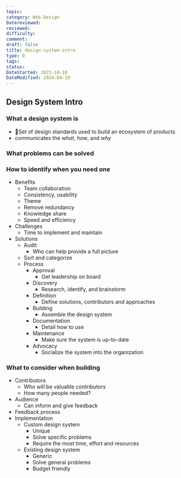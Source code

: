 ```yaml
---
topic: 
category: Web Design
Datereviewed: 
reviewed: 
difficulty: 
comment: 
draft: false
title: design-system-intro
type: D
tags: 
status: 
DateStarted: 2023-10-10
DateModified: 2024-04-19
---
```


## Design System Intro

### What a design system is

- 📌Set of design standards used to build an ecosystem of products
- communicates the _what_, _how_, and _why_

### What problems can be solved

### How to identify when you need one

- Benefits
  - Team collaboration
  - Consistency, usability
  - Theme
  - Remove redundancy
  - Knowledge share
  - Speed and efficiency
- Challenges
  - Time to implement and maintain
- Solutions
  - Audit
    - Who can help provide a full picture
  - Sort and categorize
  - Process
    - Approval
      - Get leadership on board
    - Discovery
      - Research, identify, and brainstorm
    - Definition
      - Define solutions, contributors and approaches
    - Building
      - Assemble the design system
    - Documentation
      - Detail how to use
    - Maintenance
      - Make sure the system is up-to-date
    - Advocacy
      - Socialize the system into the organization

### What to consider when building

- Contributors
  - Who will be valuable contributors
  - How many people needed?
- Audience
  - Can inform and give feedback
- Feedback process
- Implementation
  - Custom design system
    - Unique
    - Solve specific problems
    - Require the most time, effort and resources
  - Existing design system
    - Generic
    - Solve general problems
    - Budget friendly
